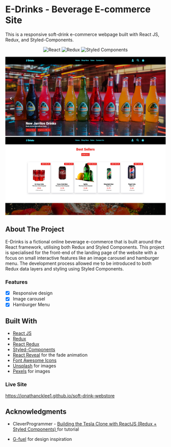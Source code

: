 # E-Drinks - Beverage E-commerce Site

This is a responsive soft-drink e-commerce webpage built with React JS, Redux, and Styled-Components.

<p align="center">
    <img alt="React" src="https://img.shields.io/badge/-React-61DBFB?style=flat&logo=react&logoColor=FFFFFF"/>
    <img alt="Redux" src="https://img.shields.io/badge/-Redux-764abc?style=flat&logo=redux&logoColor=FFFFFF"/>
    <img alt="Styled Components" src="https://img.shields.io/badge/-<💅>%20Styled%20Components-grey?style=flat"/>
</p>

<p align="center">
    <img alt="Screenshot" src="./public/screenshots/screenshot.png" width="700px">
    <img alt="Screenshot 2" src="./public/screenshots/screenshot2.png" width="700px">
</p>

## About The Project

E-Drinks is a fictional online beverage e-commerce that is built around the React framework, utilising both Redux and Styled Components. This project is specialised for the front-end of the landing page of the website with a focus on small interactive features like an image carousel and hamburger menu. The development process allowed me to be introduced to both Redux data layers and styling using Styled Components.

### Features

- [x] Responsive design
- [x] Image carousel
- [x] Hamburger Menu

## Built With

- [React JS](https://reactjs.org/docs/getting-started.html)
- [Redux](https://redux.js.org/introduction/getting-started)
- [React Redux](https://react-redux.js.org/introduction/getting-started)
- [Styled-Components](https://styled-components.com/docs)
- [React Reveal](https://www.react-reveal.com/) for the fade animation
- [Font Awesome Icons](https://fontawesome.com)
- [Unsplash](https://unsplash.com/) for images
- [Pexels](https://www.pexels.com/) for images

### Live Site

https://jonathancklee1.github.io/soft-drink-webstore

## Acknowledgments

- CleverProgrammer - [Building the Tesla Clone with ReactJS (Redux + Styled Components)
  ](https://www.youtube.com/watch?v=lUeS9Wsj6dk&t=106s) for tutorial

- [G-fuel](https://gfuel.com/en-au) for design inspiration
